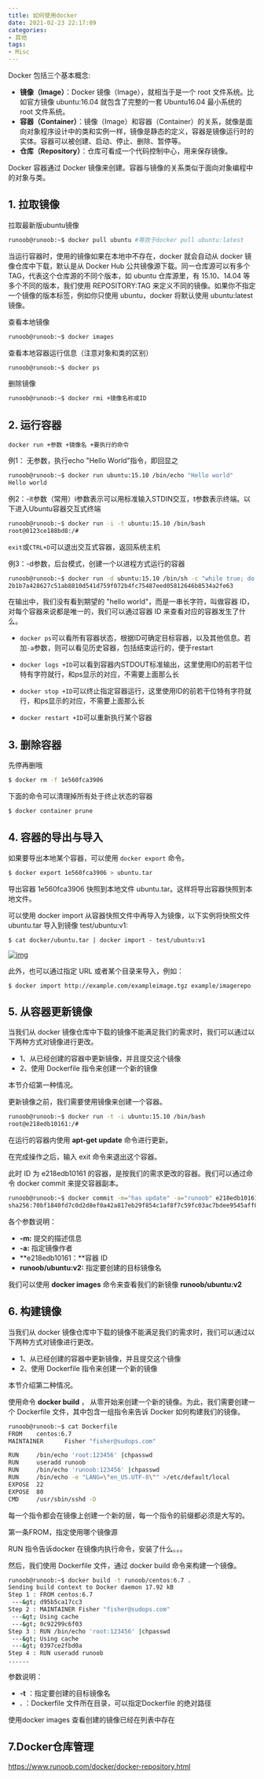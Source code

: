 ```yaml
---
title: 如何使用docker
date: 2021-02-23 22:17:09
categories:
- 其他
tags:
- Misc
---
```


Docker 包括三个基本概念:

- **镜像（Image）**：Docker 镜像（Image），就相当于是一个 root 文件系统。比如官方镜像 ubuntu:16.04 就包含了完整的一套 Ubuntu16.04 最小系统的 root 文件系统。
- **容器（Container）**：镜像（Image）和容器（Container）的关系，就像是面向对象程序设计中的类和实例一样，镜像是静态的定义，容器是镜像运行时的实体。容器可以被创建、启动、停止、删除、暂停等。
- **仓库（Repository）**：仓库可看成一个代码控制中心，用来保存镜像。

Docker 容器通过 Docker 镜像来创建。容器与镜像的关系类似于面向对象编程中的对象与类。

<!--More-->

## 1. 拉取镜像

拉取最新版ubuntu镜像

```bash
runoob@runoob:~$ docker pull ubuntu #等效于docker pull ubuntu:latest
```

当运行容器时，使用的镜像如果在本地中不存在，docker 就会自动从 docker 镜像仓库中下载，默认是从 Docker Hub 公共镜像源下载。同一仓库源可以有多个 TAG，代表这个仓库源的不同个版本，如 ubuntu 仓库源里，有 15.10、14.04 等多个不同的版本，我们使用 REPOSITORY:TAG 来定义不同的镜像。如果你不指定一个镜像的版本标签，例如你只使用 ubuntu，docker 将默认使用 ubuntu:latest 镜像。

查看本地镜像

```bash
runoob@runoob:~$ docker images
```

查看本地容器运行信息（注意对象和类的区别）

```bash
runoob@runoob:~$ docker ps
```

删除镜像

```bash
runoob@runoob:~$ docker rmi +镜像名称或ID
```

## 2. 运行容器

`docker run +参数 +镜像名 +要执行的命令`

例1： 无参数，执行echo "Hello World"指令，即回显之

```bash
runoob@runoob:~$ docker run ubuntu:15.10 /bin/echo "Hello world"
Hello world
```

例2：-it参数（常用）i参数表示可以用标准输入STDIN交互，t参数表示终端。以下进入Ubuntu容器交互式终端

```bash
runoob@runoob:~$ docker run -i -t ubuntu:15.10 /bin/bash
root@0123ce188bd8:/#
```

`exit`或`CTRL+D`可以退出交互式容器，返回系统主机

例3：-d参数，后台模式，创建一个以进程方式运行的容器

```bash
runoob@runoob:~$ docker run -d ubuntu:15.10 /bin/sh -c "while true; do echo hello world; sleep 1; done"
2b1b7a428627c51ab8810d541d759f072b4fc75487eed05812646b8534a2fe63
```

在输出中，我们没有看到期望的 "hello world"，而是一串长字符，叫做容器 ID，对每个容器来说都是唯一的，我们可以通过容器 ID 来查看对应的容器发生了什么。

- `docker ps`可以看所有容器状态，根据ID可确定目标容器，以及其他信息。若加`-a`参数，则可以看见历史容器，包括结束运行的，便于restart
- `docker logs +ID`可以看到容器内STDOUT标准输出，这里使用ID的前若干位特有字符就行，和ps显示的对应，不需要上面那么长
- `docker stop +ID`可以终止指定容器运行，这里使用ID的前若干位特有字符就行，和ps显示的对应，不需要上面那么长

- `docker restart +ID`可以重新执行某个容器

## 3. 删除容器

先停再删哦

```bash
$ docker rm -f 1e560fca3906
```

下面的命令可以清理掉所有处于终止状态的容器

```bash
$ docker container prune
```

## 4. 容器的导出与导入

如果要导出本地某个容器，可以使用 `docker export` 命令。

```bash
$ docker export 1e560fca3906 > ubuntu.tar
```

导出容器 1e560fca3906 快照到本地文件 ubuntu.tar。这样将导出容器快照到本地文件。



可以使用 docker import 从容器快照文件中再导入为镜像，以下实例将快照文件 ubuntu.tar 导入到镜像 test/ubuntu:v1:

```
$ cat docker/ubuntu.tar | docker import - test/ubuntu:v1
```

[![img](https://www.runoob.com/wp-content/uploads/2016/05/docker-import.png)](https://www.runoob.com/wp-content/uploads/2016/05/docker-import.png)

此外，也可以通过指定 URL 或者某个目录来导入，例如：

```
$ docker import http://example.com/exampleimage.tgz example/imagerepo
```

## 5. 从容器更新镜像

当我们从 docker 镜像仓库中下载的镜像不能满足我们的需求时，我们可以通过以下两种方式对镜像进行更改。

- 1、从已经创建的容器中更新镜像，并且提交这个镜像
- 2、使用 Dockerfile 指令来创建一个新的镜像

本节介绍第一种情况。

更新镜像之前，我们需要使用镜像来创建一个容器。

```bash
runoob@runoob:~$ docker run -t -i ubuntu:15.10 /bin/bash
root@e218edb10161:/# 
```

在运行的容器内使用 **apt-get update** 命令进行更新。

在完成操作之后，输入 exit 命令来退出这个容器。

此时 ID 为 e218edb10161 的容器，是按我们的需求更改的容器。我们可以通过命令 docker commit 来提交容器副本。

```bash
runoob@runoob:~$ docker commit -m="has update" -a="runoob" e218edb10161 runoob/ubuntu:v2
sha256:70bf1840fd7c0d2d8ef0a42a817eb29f854c1af8f7c59fc03ac7bdee9545aff8
```

各个参数说明：

- **-m:** 提交的描述信息
- **-a:** 指定镜像作者
- **e218edb10161：**容器 ID
- **runoob/ubuntu:v2:** 指定要创建的目标镜像名

我们可以使用 **docker images** 命令来查看我们的新镜像 **runoob/ubuntu:v2**

## 6. 构建镜像

当我们从 docker 镜像仓库中下载的镜像不能满足我们的需求时，我们可以通过以下两种方式对镜像进行更改。

- 1、从已经创建的容器中更新镜像，并且提交这个镜像
- 2、使用 Dockerfile 指令来创建一个新的镜像

本节介绍第二种情况。

使用命令 **docker build** ， 从零开始来创建一个新的镜像。为此，我们需要创建一个 Dockerfile 文件，其中包含一组指令来告诉 Docker 如何构建我们的镜像。

```bash
runoob@runoob:~$ cat Dockerfile 
FROM    centos:6.7
MAINTAINER      Fisher "fisher@sudops.com"

RUN     /bin/echo 'root:123456' |chpasswd
RUN     useradd runoob
RUN     /bin/echo 'runoob:123456' |chpasswd
RUN     /bin/echo -e "LANG=\"en_US.UTF-8\"" >/etc/default/local
EXPOSE  22
EXPOSE  80
CMD     /usr/sbin/sshd -D
```

每一个指令都会在镜像上创建一个新的层，每一个指令的前缀都必须是大写的。

第一条FROM，指定使用哪个镜像源

RUN 指令告诉docker 在镜像内执行命令，安装了什么。。。

然后，我们使用 Dockerfile 文件，通过 docker build 命令来构建一个镜像。

```bash
runoob@runoob:~$ docker build -t runoob/centos:6.7 .
Sending build context to Docker daemon 17.92 kB
Step 1 : FROM centos:6.7
 ---&gt; d95b5ca17cc3
Step 2 : MAINTAINER Fisher "fisher@sudops.com"
 ---&gt; Using cache
 ---&gt; 0c92299c6f03
Step 3 : RUN /bin/echo 'root:123456' |chpasswd
 ---&gt; Using cache
 ---&gt; 0397ce2fbd0a
Step 4 : RUN useradd runoob
......
```

参数说明：

- **-t** ：指定要创建的目标镜像名
- **.** ：Dockerfile 文件所在目录，可以指定Dockerfile 的绝对路径

使用docker images 查看创建的镜像已经在列表中存在

## 7.Docker仓库管理

https://www.runoob.com/docker/docker-repository.html
